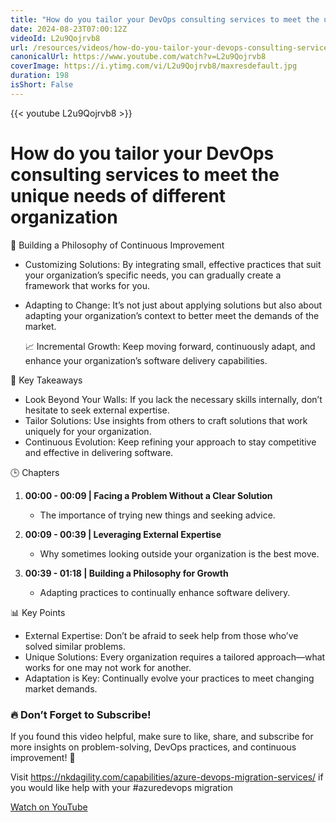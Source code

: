 ```yaml
---
title: "How do you tailor your DevOps consulting services to meet the unique needs of different organization"
date: 2024-08-23T07:00:12Z
videoId: L2u9Qojrvb8
url: /resources/videos/how-do-you-tailor-your-devops-consulting-services-to-meet-the-unique-needs-of-different-organization
canonicalUrl: https://www.youtube.com/watch?v=L2u9Qojrvb8
coverImage: https://i.ytimg.com/vi/L2u9Qojrvb8/maxresdefault.jpg
duration: 198
isShort: False
---
```


{{< youtube L2u9Qojrvb8 >}}

# How do you tailor your DevOps consulting services to meet the unique needs of different organization

🚀 Building a Philosophy of Continuous Improvement

- Customizing Solutions: By integrating small, effective practices that suit your organization’s specific needs, you can gradually create a framework that works for you.
- Adapting to Change: It’s not just about applying solutions but also about adapting your organization’s context to better meet the demands of the market.
  
  📈 Incremental Growth: Keep moving forward, continuously adapt, and enhance your organization’s software delivery capabilities.

 🎯 Key Takeaways

- Look Beyond Your Walls: If you lack the necessary skills internally, don’t hesitate to seek external expertise.
- Tailor Solutions: Use insights from others to craft solutions that work uniquely for your organization.
- Continuous Evolution: Keep refining your approach to stay competitive and effective in delivering software.

 🕒 Chapters

1. **00:00 - 00:09 | Facing a Problem Without a Clear Solution**
   - The importance of trying new things and seeking advice.

2. **00:09 - 00:39 | Leveraging External Expertise**
   - Why sometimes looking outside your organization is the best move.

3. **00:39 - 01:18 | Building a Philosophy for Growth**
   - Adapting practices to continually enhance software delivery.

 📊 Key Points

- External Expertise: Don’t be afraid to seek help from those who’ve solved similar problems.
- Unique Solutions: Every organization requires a tailored approach—what works for one may not work for another.
- Adaptation is Key: Continually evolve your practices to meet changing market demands.

### **🔥 Don’t Forget to Subscribe!**

If you found this video helpful, make sure to like, share, and subscribe for more insights on problem-solving, DevOps practices, and continuous improvement! 🚀

Visit https://nkdagility.com/capabilities/azure-devops-migration-services/ if you would like help with your #azuredevops migration

[Watch on YouTube](https://www.youtube.com/watch?v=L2u9Qojrvb8)
